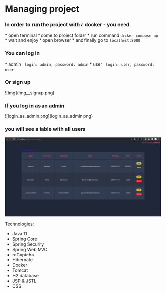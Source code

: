 <h1>Managing project</h1>

<h3>In order to run the project with a docker - you need </h3>
* open terminal
* come to project folder
* run command <code>docker compose up </code>
* wait and enjoy
* open browser
* and finally go to <code>localhost:8080</code>

<h3>You can log in</h3>
* admin <code> login: admin, password: admin</code>
* user <code> login: user, password: user</code>

<h3>Or sign up</h3>![img](img__signup.png)

<h3>If you log in as an admin </h3>
![login_as_admin.png](login_as_admin.png)
<h3>you will see a table with all users</h3>

![img_3.png](img_3.png)

Technologies:
* Java 11
* Spring Core
* Spring Security
* Spring Web MVC
* reCaptcha
* Hibernate
* Docker
* Tomcat
* H2 database
* JSP & JSTL
* CSS
